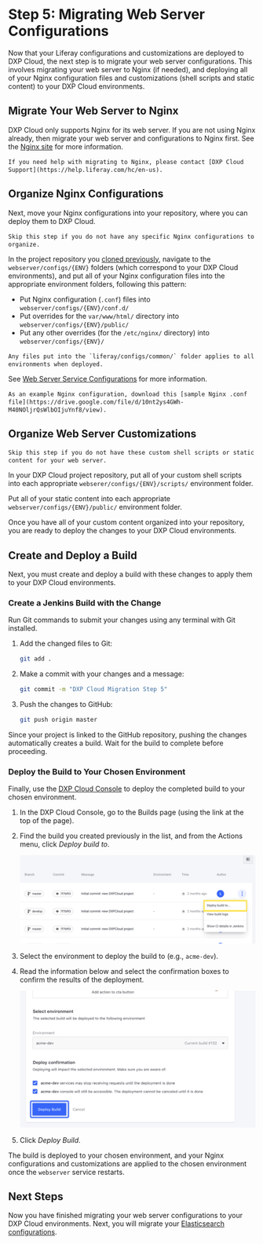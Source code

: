 # Step 5: Migrating Web Server Configurations

Now that your Liferay configurations and customizations are deployed to DXP Cloud, the next step is to migrate your web server configurations. This involves migrating your web server to Nginx (if needed), and deploying all of your Nginx configuration files and customizations (shell scripts and static content) to your DXP Cloud environments.

## Migrate Your Web Server to Nginx

DXP Cloud only supports Nginx for its web server. If you are not using Nginx already, then migrate your web server and configurations to Nginx first. See the [Nginx site](http://nginx.org/en/docs/beginners_guide.html) for more information.

```{tip}
If you need help with migrating to Nginx, please contact [DXP Cloud Support](https://help.liferay.com/hc/en-us).
```

## Organize Nginx Configurations

Next, move your Nginx configurations into your repository, where you can deploy them to DXP Cloud.

```{note}
Skip this step if you do not have any specific Nginx configurations to organize.
```

In the project repository you [cloned previously](./matching-dxp-versions.md#clone-the-dxp-cloud-repository), navigate to the `webserver/configs/{ENV}` folders (which correspond to your DXP Cloud environments), and put all of your Nginx configuration files into the appropriate environment folders, following this pattern: 

* Put Nginx configuration (`.conf`) files into `webserver/configs/{ENV}/conf.d/`
* Put overrides for the `var/www/html/` directory into `webserver/configs/{ENV}/public/`
* Put any other overrides (for the `/etc/nginx/` directory) into `webserver/configs/{ENV}/`

```{tip}
Any files put into the `liferay/configs/common/` folder applies to all environments when deployed.
```

See [Web Server Service Configurations](../platform-services/web-server-service.md#configurations) for more information.

```{tip}
As an example Nginx configuration, download this [sample Nginx .conf file](https://drive.google.com/file/d/10nt2ys4GWh-M40NOljrQsWlbOIjuYnf8/view).
```

## Organize Web Server Customizations

```{note}
Skip this step if you do not have these custom shell scripts or static content for your web server.
```

In your DXP Cloud project repository, put all of your custom shell scripts into each appropriate `webserer/configs/{ENV}/scripts/` environment folder.

Put all of your static content into each appropriate `webserver/configs/{ENV}/public/` environment folder.

Once you have all of your custom content organized into your repository, you are ready to deploy the changes to your DXP Cloud environments.

## Create and Deploy a Build

Next, you must create and deploy a build with these changes to apply them to your DXP Cloud environments.

### Create a Jenkins Build with the Change

Run Git commands to submit your changes using any terminal with Git installed.

1. Add the changed files to Git:

    ```bash
    git add .
    ```

1. Make a commit with your changes and a message:

    ```bash
    git commit -m "DXP Cloud Migration Step 5"
    ```

1. Push the changes to GitHub:

    ```bash
    git push origin master
    ```

Since your project is linked to the GitHub repository, pushing the changes automatically creates a build. Wait for the build to complete before proceeding.

### Deploy the Build to Your Chosen Environment

Finally, use the [DXP Cloud Console](https://console.liferay.cloud/) to deploy the completed build to your chosen environment.

1. In the DXP Cloud Console, go to the Builds page (using the link at the top of the page).

1. Find the build you created previously in the list, and from the Actions menu, click *Deploy build to*.

    ![Use the build's Actions menu to deploy it.](./migrating-web-server-configurations/images/01.png)

1. Select the environment to deploy the build to (e.g., `acme-dev`).

1. Read the information below and select the confirmation boxes to confirm the results of the deployment.

    ![Check the checkboxes and deploy the build when ready.](./migrating-web-server-configurations/images/02.png)

1. Click *Deploy Build*.

The build is deployed to your chosen environment, and your Nginx configurations and customizations are applied to the chosen environment once the `webserver` service restarts.

## Next Steps

Now you have finished migrating your web server configurations to your DXP Cloud environments. Next, you will migrate your [Elasticsearch configurations](./migrating-search-configurations.md).
